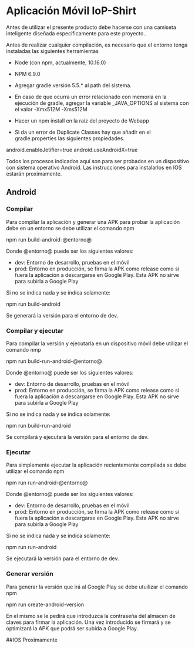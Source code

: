 # Aplicación Móvil IoP-Shirt

Antes de utilizar el presente producto debe hacerse con una camiseta inteligente diseñada especificamente para este proyecto..

Antes de realizar cualquier compilación, es necesario que el entorno tenga instaladas las siguientes herramientas
- Node (con npm, actualmente, 10.16.0)
- NPM 6.9.0
- Agregar gradle versión 5.5.* al path del sistema.
- En caso de que ocurra un error relacionado con memoria en la ejecución de gradle, agregar la variable _JAVA_OPTIONS al sistema con el valor -Xmx512M -Xms512M
- Hacer un npm install en la raiz del proyecto de Webapp

- Si da un error de Duplicate Classes hay que añadir en el gradle.properties las siguientes propiedades.

android.enableJetifier=true
android.useAndroidX=true

Todos los procesos indicados aquí son para ser probados en un dispositivo con sistema operativo Android. Las instrucciones para instalarlos en IOS estarán proximamente.

## Android

### Compilar
Para compilar la aplicación y generar una APK para probar la aplicación debe en un entorno se debe utilizar el comando npm

npm run build-android-@entorno@

Donde @entorno@ puede ser los siguientes valores:

- dev:		 Entorno de desarrollo, pruebas en el móvil
- prod:		 Entorno en producción, se firma la APK como release como si fuera la aplicación a descargarse en Google Play. Esta APK no sirve para subirla a Google Play

Si no se indica nada y se indica solamente:

npm run build-android

Se generará la versión para el entorno de dev.

### Compilar y ejecutar
Para compilar la versión y ejecutarla en un dispositivo móvil debe utilizar el comando nmp

npm run build-run-android-@entorno@

Donde @entorno@ puede ser los siguientes valores:

- dev:		 Entorno de desarrollo, pruebas en el móvil
- prod:		 Entorno en producción, se firma la APK como release como si fuera la aplicación a descargarse en Google Play. Esta APK no sirve para subirla a Google Play

Si no se indica nada y se indica solamente:

npm run build-run-android

Se compilará y ejecutará la versión para el entorno de dev.

### Ejecutar

Para simplemente ejecutar la aplicación recientemente compilada se debe utilizar el comando npm

npm run run-android-@entorno@

Donde @entorno@ puede ser los siguientes valores:

- dev:		 Entorno de desarrollo, pruebas en el móvil
- prod:		 Entorno en producción, se firma la APK como release como si fuera la aplicación a descargarse en Google Play. Esta APK no sirve para subirla a Google Play

Si no se indica nada y se indica solamente:

npm run run-android

Se ejecutará la versión para el entorno de dev.

### Generar versión
Para generar la versión que irá al Google Play se debe utuilizar el comando npm

npm run create-android-version

En el mismo se le pedirá que introduzca la contraseña del almacen de claves para firmar la aplicación. Una vez introducido se firmará y se optimizará la APK que podrá ser subida a Google Play.

##IOS
Proximamente
